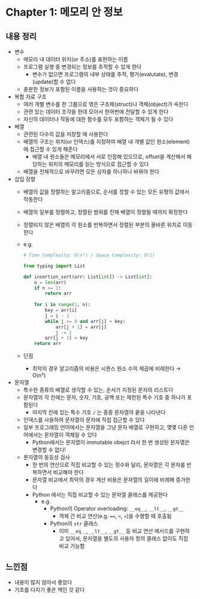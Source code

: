 # Chapter 1: 메모리 안 정보

## 내용 정리

- 변수
  - 메모리 내 데이터 위치(or 주소)를 표현하는 이름
  - 프로그램 실행 중 변경되는 정보를 추적할 수 있게 한다
    - 변수가 없으면 프로그램의 내부 상태를 추적, 평가(evalutate), 변경(update)할 수 없다
  - 충분한 정보가 포함된 이름을 사용하는 것이 중요하다
- 복합 자료 구조
  - 여러 개별 변수를 한 그룹으로 엮은 구조체(struct)나 객체(object)가 속한다
  - 관련 있는 데이터 조각을 한데 모아서 한꺼번에 전달할 수 있게 한다
  - 자신의 데이터나 작동에 대한 함수를 모두 포함하는 객체가 될 수 있다
- 배열
  - 관련된 다수의 값을 저장할 때 사용한다
  - 배열의 구조는 위치(or 인덱스)를 지정하여 배열 내 개별 값인 원소(element)에 접근할 수 있게 해준다
    - 배열 내 원소들은 메모리에서 서로 인접해 있으므로, offset을 계산해서 해당하는 위치의 메모리를 읽는 방식으로 접근할 수 있다
  - 배열을 전체적으로 바꾸려면 모든 상자를 하나하나 바꿔야 한다
- 삽입 정렬
  - 배열의 값을 정렬하는 알고리즘으로, 순서를 정할 수 있는 모든 유형의 값에서 작동한다
  - 배열의 일부를 정렬하고, 정렬된 범위를 전채 배열이 정렬될 때까지 확장한다
  - 정렬되지 않은 배열의 각 원소를 반복하면서 정렬된 부분의 올바른 위치로 이동한다
  - e.g.

      ```python
      # Time Complexity: O(n²) / Space Complexity: O(1)
      
      from typing import List
      
      def insertion_sort(arr: List[int]) -> List[int]:
          n = len(arr)
          if n <= 1:
              return arr
          
          for i in range(1, n):
              key = arr[i]
              j = i - 1
              while j >= 0 and arr[j] > key:
                  arr[j + 1] = arr[j]
                  j -= 1
              arr[j + 1] = key
          return arr
      ```

  - 단점
    - 최악의 경우 알고리즘의 비용은 시퀀스 원소 수의 제곱에 비례한다 → O(n²)
- 문자열
  - 특수한 종류의 배열로 생각할 수 있는, 순서가 지정된 문자의 리스트다
  - 문자열의 각 칸에는 문자, 숫자, 기호, 공백 또는 제한된 특수 기호 중 하나가 포함된다
    - 마지막 칸에 있는 특수 기호 `/` 는 종종 문자열의 끝을 나타낸다
  - 인덱스를 사용하여 문자열의 문자에 직접 접근할 수 있다
  - 일부 프로그래밍 언어에서는 문자열을 그냥 문자 배열로 구현하고, 몇몇 다른 언어에서는 문자열이 객체일 수 있다
    - Python에서는 문자열이 immutable obejct 라서 한 번 생성된 문자열은 변경할 수 없다!
  - 문자열의 동등성 검사
    - 한 번의 연산으로 직접 비교할 수 있는 정수와 달리, 문자열은 각 문자를 반복하면서 비교해야 한다
    - 문자열 비교에서 최악의 경우 계산 비용은 문자열의 길이에 비례해 증가한다
    - Python 에서는 직접 비교할 수 있는 문자열 클래스를 제공한다
      - e.g.
        - Python의 Operator overloading: `__eq__`, `__lt__`, `__gt__`
          - 객체 간 비교 연산(e.g. `==`, `<`, `>`)을 수행할 때 호출됨
        - Python의 `str` 클래스
          - 이미 `__eq__`, `__lt__`, `__gt__` 등 비교 연산 메서드를 구현하고 있어서, 문자열을 별도의 사용자 정의 클래스 없이도 직접 비교 가능함

## 느낀점

- 내용이 많지 않아서 좋았다
- 기초를 다지기 좋은 책인 것 같다
